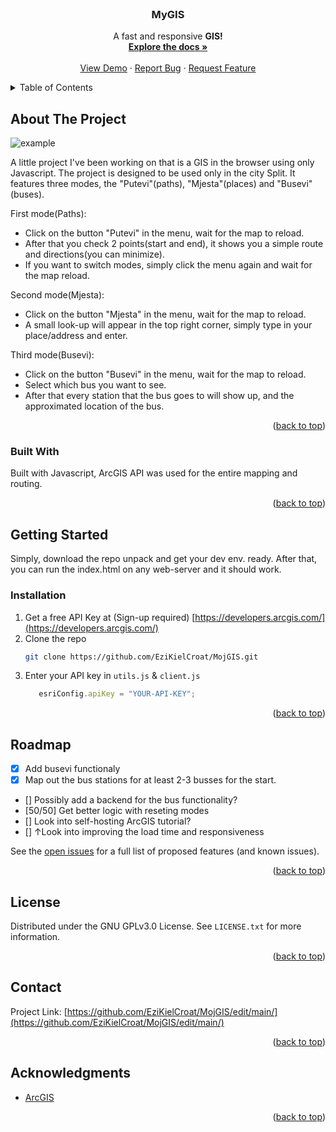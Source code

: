 <div id="top"></div>

<br />
  <h3 align="center">MyGIS</h3>

  <p align="center">
    A fast and responsive <strong>GIS!</strong>
    <br />
    <a href="https://github.com/othneildrew/Best-README-Template"><strong>Explore the docs »</strong></a>
    <br />
    <br />
    <a href="https://jsfiddle.net/Cap_Anonymous123/68bny7eL/9/#&togetherjs=EAyC5vnn9p">View Demo</a>
    ·
    <a href="https://github.com/EziKielCroat/MojGIS/issues">Report Bug</a>
    ·
    <a href="https://github.com/EziKielCroat/MojGIS/issues">Request Feature</a>
  </p>
</div>

<details>
  <summary>Table of Contents</summary>
  <ol>
    <li>
      <a href="#about-the-project">About The Project</a>
      <ul>
        <li><a href="#built-with">Built With</a></li>
      </ul>
    </li>
    <li>
      <a href="#getting-started">Getting Started</a>
      <ul>
        <li><a href="#prerequisites">Prerequisites</a></li>
        <li><a href="#installation">Installation</a></li>
      </ul>
    </li>
    <li><a href="#usage">Usage</a></li>
    <li><a href="#roadmap">Roadmap</a></li>
    <li><a href="#contributing">Contributing</a></li>
    <li><a href="#license">License</a></li>
    <li><a href="#contact">Contact</a></li>
    <li><a href="#acknowledgments">Acknowledgments</a></li>
  </ol>
</details>



<!-- ABOUT THE PROJECT -->
## About The Project

![example](https://user-images.githubusercontent.com/89482125/178540985-b4181c1b-25bc-4ba1-a2aa-8b6d695c2a66.png)

A little project I've been working on that is a GIS in the browser using only Javascript. The project is designed to be used only in the city Split. It features three modes, the "Putevi"(paths), "Mjesta"(places) and "Busevi"(buses). 

First mode(Paths):
*   Click on the button "Putevi" in the menu, wait for the map to reload. 
*   After that you check 2 points(start and end), it shows you a simple route and directions(you can minimize).
*   If you want to switch modes, simply click the menu again and wait for the map reload.

Second mode(Mjesta):
*   Click on the button "Mjesta" in the menu, wait for the map to reload. 
*   A small look-up will appear in the top right corner, simply type in your place/address and enter.

Third mode(Busevi):
*   Click on the button "Busevi" in the menu, wait for the map to reload. 
*   Select which bus you want to see.
*   After that every station that the bus goes to will show up, and the approximated location of the bus.

<p align="right">(<a href="#top">back to top</a>)</p>

### Built With

  Built with Javascript, ArcGIS API was used for the entire mapping and routing.

<p align="right">(<a href="#top">back to top</a>)</p>

## Getting Started

Simply, download the repo unpack and get your dev env. ready. After that, you can run the index.html on any web-server and it should work.

### Installation

1. Get a free API Key at (Sign-up required) [https://developers.arcgis.com/](https://developers.arcgis.com/)
2. Clone the repo
   ```sh
   git clone https://github.com/EziKielCroat/MojGIS.git
   ```
4. Enter your API key in `utils.js` & `client.js`
   ```js
      esriConfig.apiKey = "YOUR-API-KEY";
   ```

<p align="right">(<a href="#top">back to top</a>)</p>


## Roadmap

- [X] Add busevi functionaly
- [X] Map out the bus stations for at least 2-3 busses for the start.
- [] Possibly add a backend for the bus functionality?
- [50/50] Get better logic with reseting modes
- [] Look into self-hosting ArcGIS tutorial?
- [] ↑Look into improving the load time and responsiveness

See the [open issues](https://github.com/EziKielCroat/MojGIS/issues) for a full list of proposed features (and known issues).

<p align="right">(<a href="#top">back to top</a>)</p>

## License

Distributed under the GNU GPLv3.0 License. See `LICENSE.txt` for more information.

<p align="right">(<a href="#top">back to top</a>)</p>

## Contact


Project Link: [https://github.com/EziKielCroat/MojGIS/edit/main/](https://github.com/EziKielCroat/MojGIS/edit/main/)

<p align="right">(<a href="#top">back to top</a>)</p>

## Acknowledgments

* [ArcGIS](https://www.arcgis.com/index.html)

<p align="right">(<a href="#top">back to top</a>)</p>

